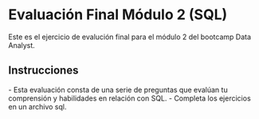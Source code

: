 <h1>Evaluación Final Módulo 2 (SQL)</h1>

Este es el ejercicio de evalución final para el módulo 2 del bootcamp Data Analyst.

<h2>Instrucciones</h2>
- Esta evaluación consta de una serie de preguntas que evalúan tu comprensión y habilidades en
relación con SQL.
- Completa los ejercicios en un archivo sql.
